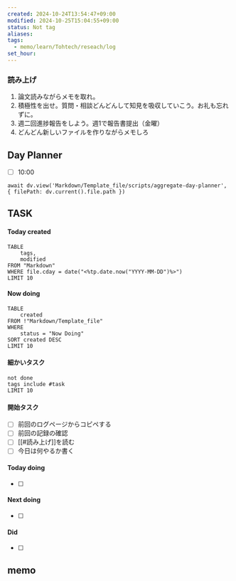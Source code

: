 ```yaml
---
created: 2024-10-24T13:54:47+09:00
modified: 2024-10-25T15:04:55+09:00
status: Not tag
aliases: 
tags:
  - memo/learn/Tohtech/reseach/log
set_hour: 
---
```



### 読み上げ
1. 論文読みながらメモを取れ。
2. 積極性を出せ。質問・相談どんどんして知見を吸収していこう。お礼も忘れずに。
3. 週二回進捗報告をしよう。週1で報告書提出（金曜）
4. どんどん新しいファイルを作りながらメモしろ
## Day Planner
- [ ] 10:00 
```dataviewjs
await dv.view('Markdown/Template_file/scripts/aggregate-day-planner', { filePath: dv.current().file.path })
```
## TASK
#### Today created
```dataview
TABLE
	tags, 
	modified
FROM "Markdown"
WHERE file.cday = date("<%tp.date.now("YYYY-MM-DD")%>")
LIMIT 10
```
#### Now doing
```dataview
TABLE
	created
FROM !"Markdown/Template_file"
WHERE
	status = "Now Doing"
SORT created DESC
LIMIT 10
```
#### 細かいタスク
```tasks
not done
tags include #task
LIMIT 10
```
#### 開始タスク
- [ ] 前回のログページからコピペする
- [ ] 前回の記録の確認
- [ ] [[#読み上げ]]を読む
- [ ] 今日は何やるか書く
#### Today doing
- [ ] 
#### Next doing
- [ ] 
#### Did
- [ ] 
## memo
### 